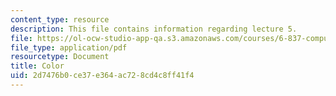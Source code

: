 ```yaml
---
content_type: resource
description: This file contains information regarding lecture 5.
file: https://ol-ocw-studio-app-qa.s3.amazonaws.com/courses/6-837-computer-graphics-fall-2012/2d7476b0ce37e364ac728cd4c8ff41f4_MIT6_837F12_Lec05.pdf
file_type: application/pdf
resourcetype: Document
title: Color
uid: 2d7476b0-ce37-e364-ac72-8cd4c8ff41f4
---
```

